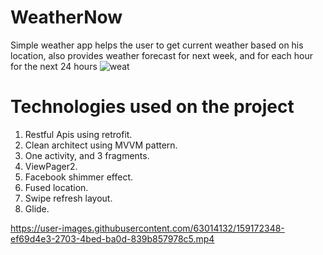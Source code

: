 # WeatherNow
Simple weather app helps the user to get current weather based on his location, also provides weather forecast for next week, and for each hour for the next 24 hours
![weat](https://user-images.githubusercontent.com/63014132/159172258-eb7a405a-1115-47ae-959f-0b31db2605ed.jpg)
# Technologies used on the project 
1) Restful Apis using retrofit. 
2) Clean architect using MVVM pattern. 
3) One activity, and 3 fragments.
4) ViewPager2.
5) Facebook shimmer effect.
6) Fused location.
7) Swipe refresh layout.
8) Glide.


https://user-images.githubusercontent.com/63014132/159172348-ef69d4e3-2703-4bed-ba0d-839b857978c5.mp4


